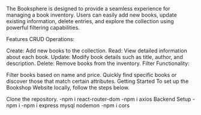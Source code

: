 The Booksphere is designed to provide a seamless experience for managing a book inventory. Users can easily add new books, update existing information, delete entries, and explore the collection using powerful filtering capabilities.

Features
CRUD Operations:

Create: Add new books to the collection.
Read: View detailed information about each book.
Update: Modify book details such as title, author, and description.
Delete: Remove books from the inventory.
Filter Functionality:

Filter books based on name and price.
Quickly find specific books or discover those that match certain attributes.
Getting Started
To set up the Bookshop Website locally, follow the steps below.

Clone the repository.
    -npm i react-router-dom
    -npm i axios
Backend Setup
-npm i
-npm i express mysql nodemon
-npm i cors
